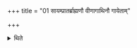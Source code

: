 +++
title = "01 सायम्प्रातर्ब्राह्मणौ वीणागाथिनौ गायेताम्"

+++

<details><summary>थिते</summary>

सायम्प्रातर्ब्राह्मणौ वीणागाथिनौ गायेताम् १
</details>
